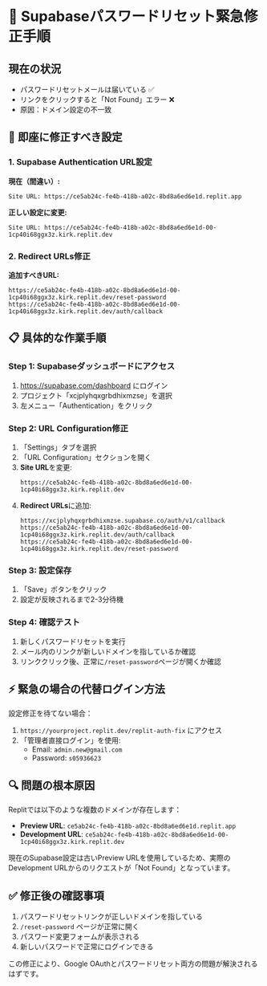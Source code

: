 # 🚨 Supabaseパスワードリセット緊急修正手順

## 現在の状況
- パスワードリセットメールは届いている ✅
- リンクをクリックすると「Not Found」エラー ❌
- 原因：ドメイン設定の不一致

## 🔧 即座に修正すべき設定

### 1. Supabase Authentication URL設定
**現在（間違い）:**
```
Site URL: https://ce5ab24c-fe4b-418b-a02c-8bd8a6ed6e1d.replit.app
```

**正しい設定に変更:**
```
Site URL: https://ce5ab24c-fe4b-418b-a02c-8bd8a6ed6e1d-00-1cp40i68ggx3z.kirk.replit.dev
```

### 2. Redirect URLs修正
**追加すべきURL:**
```
https://ce5ab24c-fe4b-418b-a02c-8bd8a6ed6e1d-00-1cp40i68ggx3z.kirk.replit.dev/reset-password
https://ce5ab24c-fe4b-418b-a02c-8bd8a6ed6e1d-00-1cp40i68ggx3z.kirk.replit.dev/auth/callback
```

## 📋 具体的な作業手順

### Step 1: Supabaseダッシュボードにアクセス
1. https://supabase.com/dashboard にログイン
2. プロジェクト「xcjplyhqxgrbdhixmzse」を選択
3. 左メニュー「Authentication」をクリック

### Step 2: URL Configuration修正
1. 「Settings」タブを選択
2. 「URL Configuration」セクションを開く
3. **Site URL**を変更:
   ```
   https://ce5ab24c-fe4b-418b-a02c-8bd8a6ed6e1d-00-1cp40i68ggx3z.kirk.replit.dev
   ```
4. **Redirect URLs**に追加:
   ```
   https://xcjplyhqxgrbdhixmzse.supabase.co/auth/v1/callback
   https://ce5ab24c-fe4b-418b-a02c-8bd8a6ed6e1d-00-1cp40i68ggx3z.kirk.replit.dev/auth/callback
   https://ce5ab24c-fe4b-418b-a02c-8bd8a6ed6e1d-00-1cp40i68ggx3z.kirk.replit.dev/reset-password
   ```

### Step 3: 設定保存
1. 「Save」ボタンをクリック
2. 設定が反映されるまで2-3分待機

### Step 4: 確認テスト
1. 新しくパスワードリセットを実行
2. メール内のリンクが新しいドメインを指しているか確認
3. リンククリック後、正常に`/reset-password`ページが開くか確認

## ⚡ 緊急の場合の代替ログイン方法

設定修正を待てない場合：
1. `https://yourproject.replit.dev/replit-auth-fix` にアクセス
2. 「管理者直接ログイン」を使用:
   - Email: `admin.new@gmail.com`
   - Password: `s05936623`

## 🔍 問題の根本原因

Replitでは以下のような複数のドメインが存在します：
- **Preview URL**: `ce5ab24c-fe4b-418b-a02c-8bd8a6ed6e1d.replit.app`
- **Development URL**: `ce5ab24c-fe4b-418b-a02c-8bd8a6ed6e1d-00-1cp40i68ggx3z.kirk.replit.dev`

現在のSupabase設定は古いPreview URLを使用しているため、実際のDevelopment URLからのリクエストが「Not Found」となっています。

## ✅ 修正後の確認事項

1. パスワードリセットリンクが正しいドメインを指している
2. `/reset-password` ページが正常に開く
3. パスワード変更フォームが表示される
4. 新しいパスワードで正常にログインできる

この修正により、Google OAuthとパスワードリセット両方の問題が解決されるはずです。